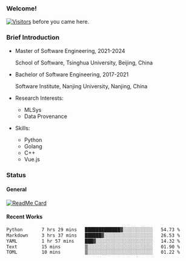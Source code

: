 ### Welcome!

[![Visitors](https://visitor-badge.laobi.icu/badge?page_id=HermitSun.HermitSun)]() before you came here.

### Brief Introduction

- Master of Software Engineering, 2021-2024
  
  School of Software, Tsinghua University, Beijing, China

- Bachelor of Software Engineering, 2017-2021
  
  Software Institute, Nanjing University, Nanjing, China

- Research Interests:
  - MLSys
  - Data Provenance

- Skills:
  - Python
  - Golang
  - C++
  - Vue.js

### Status

#### General

[![ReadMe Card](https://github-readme-stats.hermitsun.vercel.app/api?username=HermitSun&count_private=true&show_icons=true)]()

#### Recent Works

<!--START_SECTION:waka-->

```txt
Python       7 hrs 29 mins   █████████████▓░░░░░░░░░░░   54.73 %
Markdown     3 hrs 37 mins   ██████▓░░░░░░░░░░░░░░░░░░   26.53 %
YAML         1 hr 57 mins    ███▓░░░░░░░░░░░░░░░░░░░░░   14.32 %
Text         15 mins         ▒░░░░░░░░░░░░░░░░░░░░░░░░   01.90 %
TOML         10 mins         ▒░░░░░░░░░░░░░░░░░░░░░░░░   01.22 %
```

<!--END_SECTION:waka-->
